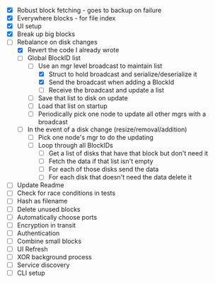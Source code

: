 - [x] Robust block fetching - goes to backup on failure
- [x] Everywhere blocks - for file index
- [x] UI setup
- [x] Break up big blocks
- [ ] Rebalance on disk changes
    - [x] Revert the code I already wrote
    - [ ] Global BlockID list
        - [ ] Use an mgr level broadcast to maintain list
            - [x] Struct to hold broadcast and serialize/deserialize it
            - [x] Send the broadcast when adding a BlockId
            - [ ] Receive the broadcast and update a list
        - [ ] Save that list to disk on update
        - [ ] Load that list on startup
        - [ ] Periodically pick one node to update all other mgrs with a broadcast
    - [ ] In the event of a disk change (resize/removal/addition)
        - [ ] Pick one node's mgr to do the updating
        - [ ] Loop through all BlockIDs
            - [ ] Get a list of disks that have that block but don't need it
            - [ ] Fetch the data if that list isn't empty
            - [ ] For each of those disks send the data
            - [ ] For each disk that doesn't need the data delete it
- [ ] Update Readme
- [ ] Check for race conditions in tests
- [ ] Hash as filename
- [ ] Delete unused blocks
- [ ] Automatically choose ports
- [ ] Encryption in transit
- [ ] Authentication
- [ ] Combine small blocks
- [ ] UI Refresh
- [ ] XOR background process
- [ ] Service discovery
- [ ] CLI setup